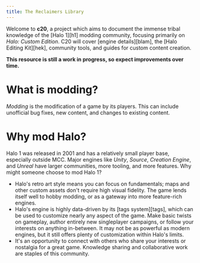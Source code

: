 ```yaml
---
title: The Reclaimers Library
---
```


Welcome to **c20**, a project which aims to document the immense tribal knowledge of the [Halo 1][h1] modding community, focusing primarily on _Halo: Custom Edition_. C20 will cover [engine details][blam], the [Halo Editing Kit][hek], community tools, and guides for custom content creation.

**This resource is still a work in progress, so expect improvements over time.**

# What is modding?
_Modding_ is the modification of a game by its players. This can include unofficial bug fixes, new content, and changes to existing content.

# Why mod Halo?
Halo 1 was released in 2001 and has a relatively small player base, especially outside MCC. Major engines like _Unity_, _Source_, _Creation Engine_, and _Unreal_ have larger communities, more tooling, and more features. Why might someone choose to mod Halo 1?

* Halo's retro art style means you can focus on fundamentals; maps and other custom assets don't require high visual fidelity. The game lends itself well to hobby modding, or as a gateway into more feature-rich engines.
* Halo's engine is highly data-driven by its [tags system][tags], which can be used to customize nearly any aspect of the game. Make basic twists on gameplay, author entirely new singleplayer campaigns, or follow your interests on anything in-between. It may not be as powerful as modern engines, but it still offers plenty of customization within Halo's limits.
* It's an opportunity to connect with others who share your interests or nostalgia for a great game. Knowledge sharing and collaborative work are staples of this community.

